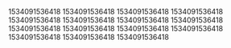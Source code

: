 1534091536418
1534091536418
1534091536418
1534091536418
1534091536418
1534091536418
1534091536418
1534091536418
1534091536418
1534091536418
1534091536418
1534091536418
1534091536418
1534091536418
1534091536418